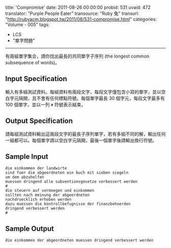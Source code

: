 title: 'Compromise'
date: 2011-08-26 00:00:00
probid: 531
uvaid: 472
translator: "Purple People Eater"
transource: "Ruby 兔"
transurl: "http://rubyacm.blogspot.tw/2011/08/531-compromise.html"
categories: "Volume - 005"
tags:
- LCS
- "單字問題"
---

有兩組單字集合，請你找出最長的共同單字子序列 (the longest common subsequence of words)。

## Input Specification ##

輸入有多組測試資料。每組資料有兩段文字，每段文字僅包含小寫的單字，並以空白字元隔開，且不會有任何標點符號。每個單字最長 30 個字元，每段文字最多有 100 個單字，並以一列 `#` 符號表示結束。

## Output Specification ## 

請每組測試資料輸出這兩段文字的最長子序列單字，若有多組不同的解，輸出任何一組都可以。每個單字請以空白字元隔開，最後一個單字後請輸出換行符號。

## Sample Input ##

	die einkommen der landwirte
	sind fuer die abgeordneten ein buch mit sieben siegeln
	um dem abzuhelfen
	muessen dringend alle subventionsgesetze verbessert werden
	#
	die steuern auf vermoegen und einkommen
	sollten nach meinung der abgeordneten
	nachdruecklich erhoben werden
	dazu muessen die kontrollbefugnisse der finanzbehoerden
	dringend verbessert werden
	#

## Sample Output ##

	die einkommen der abgeordneten muessen dringend verbessert werden